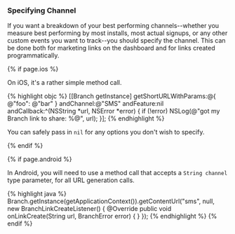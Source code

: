 ### Specifying Channel

If you want a breakdown of your best performing channels--whether you measure best performing by most installs, most actual signups, or any other custom events you want to track--you should specify the channel. This can be done both for marketing links on the dashboard and for links created programmatically.

<!--- iOS -->
{% if page.ios %}

On iOS, it's a rather simple method call.

{% highlight objc %}
[[Branch getInstance] getShortURLWithParams:@{ @"foo": @"bar" } andChannel:@"SMS" andFeature:nil andCallback:^(NSString *url, NSError *error) {
    if (!error) NSLog(@"got my Branch link to share: %@", url);
}];
{% endhighlight %}

You can safely pass in `nil` for any options you don't wish to specify.

{% endif %}
<!--- /iOS -->


<!--- Android -->
{% if page.android %}

In Android, you will need to use a method call that accepts a `String channel` type parameter, for all URL generation calls.

{% highlight java %}
Branch.getInstance(getApplicationContext()).getContentUrl("sms",  null, new BranchLinkCreateListener() {
    @Override
    public void onLinkCreate(String url, BranchError error) {
    }
});
{% endhighlight %}
{% endif %}
<!--- /Android -->
